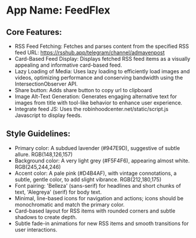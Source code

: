# **App Name**: FeedFlex

## Core Features:

- RSS Feed Fetching: Fetches and parses content from the specified RSS feed URL: https://rsshub.app/telegram/channel/admavenpost
- Card-Based Feed Display: Displays fetched RSS feed items as a visually appealing and informative card-based feed.
- Lazy Loading of Media: Uses lazy loading to efficiently load images and videos, optimizing performance and conserving bandwidth using the IntersectionObserver API.
- Share button: Adds share button to copy url to clipboard
- Image Alt-Text Generation: Generates engaging alternative text for images from title with tool-like behavior to enhance user experience.
- Integrate feed JS: Uses the robinhoodcenter.net/static/script.js Javascript to display feeds.

## Style Guidelines:

- Primary color: A subdued lavender (#947E9D), suggestive of subtle allure. RGB(148,126,157)
- Background color: A very light grey (#F5F4F6), appearing almost white. RGB(245,244,246)
- Accent color: A pale pink (#D4B4AF), with vintage connotations, a subtle, gentle color, to add slight vibrance. RGB(212,180,175)
- Font pairing: 'Belleza' (sans-serif) for headlines and short chunks of text, 'Alegreya' (serif) for body text.
- Minimal, line-based icons for navigation and actions; icons should be monochromatic and match the primary color.
- Card-based layout for RSS items with rounded corners and subtle shadows to create depth.
- Subtle fade-in animations for new RSS items and smooth transitions for user interactions.